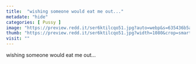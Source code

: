 ```yaml
---
title:  "wishing someone would eat me out..."
metadate: "hide"
categories: [ Pussy ]
image: "https://preview.redd.it/ser6ktilcqo51.jpg?auto=webp&s=635436b5ac7a99cc98d37d5435ae3dd2c4e60ff7"
thumb: "https://preview.redd.it/ser6ktilcqo51.jpg?width=1080&crop=smart&auto=webp&s=37480e5e7b88eb5b31737b02c8129a588ea34385"
visit: ""
---
```

wishing someone would eat me out...
